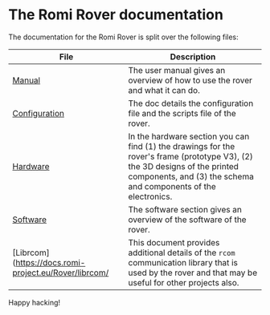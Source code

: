 # The Romi Rover documentation

The documentation for the Romi Rover is split over the following
files:

| File                 | Description  |
| -------------------- | --------------------------- |
| [Manual](https://docs.romi-project.eu/Rover/manual/)  | The user manual gives an overview of how to use the rover and what it can do.  |
| [Configuration](https://docs.romi-project.eu/Rover/configuration/) | The doc details the configuration file and the scripts file of the rover. |      
| [Hardware](https://docs.romi-project.eu/Rover/hardware/) | In the hardware section you can find (1) the drawings for the rover's frame (prototype V3), (2) the 3D designs of the printed components, and (3) the schema and components of the electronics. |
| [Software](https://docs.romi-project.eu/Rover/software/)        | The software section gives an overview of the software of the rover. |
| [Librcom](https://docs.romi-project.eu/Rover/librcom/ | This document provides additional details of the `rcom` communication library that is used by the rover and that may be useful for other projects also. |

Happy hacking!

